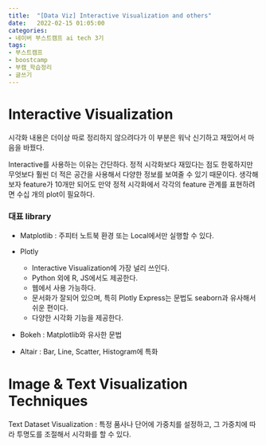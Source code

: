 ```yaml
---
title:  "[Data Viz] Interactive Visualization and others"
date:   2022-02-15 01:05:00
categories:
- 네이버 부스트캠프 ai tech 3기
tags:
- 부스트캠프
- boostcamp
- 부캠_학습정리
- 글쓰기
---
```


# Interactive Visualization

시각화 내용은 더이상 따로 정리하지 않으려다가 이 부분은 워낙 신기하고 재밌어서 마음을 바꿨다.

Interactive를 사용하는 이유는 간단하다. 정적 시각화보다 재밌다는 점도 한몫하지만 무엇보다 훨씬 더 적은 공간을 사용해서 다양한 정보를 보여줄 수 있기 때문이다. 
생각해보자 feature가 10개만 되어도 만약 정적 시각화에서 각각의 feature 관계를 표현하려면 수십 개의 plot이 필요하다.

### 대표 library

- Matplotlib : 주피터 노트북 환경 또는 Local에서만 실행할 수 있다.  

- Plotly 
  - Interactive Visualization에 가장 널리 쓰인다.
  - Python 외에 R, JS에서도 제공한다.
  - 웹에서 사용 가능하다.
  - 문서화가 잘되어 있으며, 특히 Plotly Express는 문법도 seaborn과 유사해서 쉬운 편이다.
  - 다양한 시각화 기능을 제공한다.

- Bokeh : Matplotlib와 유사한 문법

- Altair : Bar, Line, Scatter, Histogram에 특화





# Image & Text Visualization Techniques

Text Dataset Visualization : 특정 품사나 단어에 가중치를 설정하고, 그 가중치에 따라 투명도를 조절해서 시각화를 할 수 있다.
